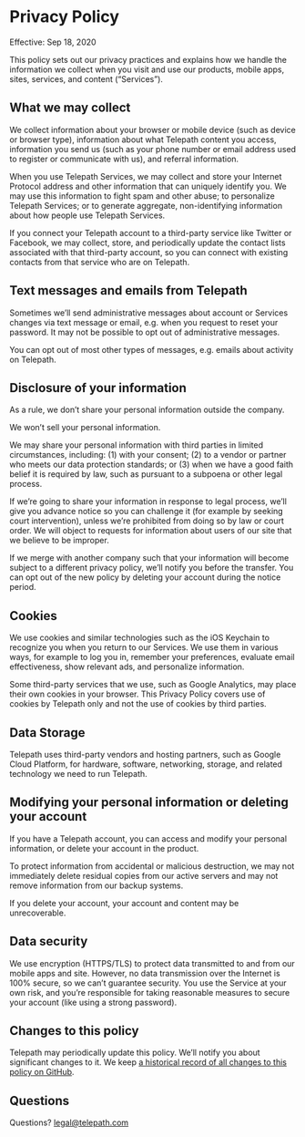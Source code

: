 # Privacy Policy

Effective: Sep 18, 2020

This policy sets out our privacy practices and explains how we handle the information we collect when you visit and use our products, mobile apps, sites, services, and content (“Services”).

## What we may collect

We collect information about your browser or mobile device (such as device or browser type), information about what Telepath content you access, information you send us (such as your phone number or email address used to register or communicate with us), and referral information.

When you use Telepath Services, we may collect and store your Internet Protocol address and other information that can uniquely identify you. We may use this information to fight spam and other abuse; to personalize Telepath Services; or to generate aggregate, non-identifying information about how people use Telepath Services.

If you connect your Telepath account to a third-party service like Twitter or Facebook, we may collect, store, and periodically update the contact lists associated with that third-party account, so you can connect with existing contacts from that service who are on Telepath.

## Text messages and emails from Telepath

Sometimes we’ll send administrative messages about account or Services changes via text message or email, e.g. when you request to reset your password. It may not be possible to opt out of administrative messages.

You can opt out of most other types of messages, e.g. emails about activity on Telepath.

## Disclosure of your information

As a rule, we don’t share your personal information outside the company.

We won’t sell your personal information.

We may share your personal information with third parties in limited circumstances, including: (1) with your consent; (2) to a vendor or partner who meets our data protection standards; or (3) when we have a good faith belief it is required by law, such as pursuant to a subpoena or other legal process.

If we’re going to share your information in response to legal process, we’ll give you advance notice so you can challenge it (for example by seeking court intervention), unless we’re prohibited from doing so by law or court order. We will object to requests for information about users of our site that we believe to be improper.

If we merge with another company such that your information will become subject to a different privacy policy, we’ll notify you before the transfer. You can opt out of the new policy by deleting your account during the notice period.

## Cookies

We use cookies and similar technologies such as the iOS Keychain to recognize you when you return to our Services. We use them in various ways, for example to log you in, remember your preferences, evaluate email effectiveness, show relevant ads, and personalize information.

Some third-party services that we use, such as Google Analytics, may place their own cookies in your browser. This Privacy Policy covers use of cookies by Telepath only and not the use of cookies by third parties.

## Data Storage

Telepath uses third-party vendors and hosting partners, such as Google Cloud Platform, for hardware, software, networking, storage, and related technology we need to run Telepath.

## Modifying your personal information or deleting your account

If you have a Telepath account, you can access and modify your personal information, or delete your account in the product.

To protect information from accidental or malicious destruction, we may not immediately delete residual copies from our active servers and may not remove information from our backup systems.

If you delete your account, your account and content may be unrecoverable.

## Data security

We use encryption (HTTPS/TLS) to protect data transmitted to and from our mobile apps and site. However, no data transmission over the Internet is 100% secure, so we can’t guarantee security. You use the Service at your own risk, and you’re responsible for taking reasonable measures to secure your account (like using a strong password).

## Changes to this policy

Telepath may periodically update this policy. We’ll notify you about significant changes to it. We keep [a historical record of all changes to this policy on GitHub](https://github.com/telepath-inc/legal).

## Questions

Questions? [legal@telepath.com](mailto:legal@telepath.com)
